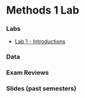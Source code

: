 # Methods 1 Lab

### Labs

- [Lab 1 - Introductions](l1.html)

### Data

### Exam Reviews

### Slides (past semesters)